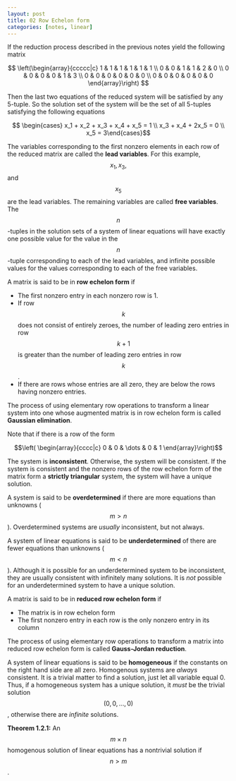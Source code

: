 ```yaml
---
layout: post
title: 02 Row Echelon form
categories: [notes, linear]
---
```


If the reduction process described in the previous notes yield the following matrix

$$ \left(\begin{array}{ccccc|c} 1 & 1 & 1 & 1 & 1 & 1 \\ 0 & 0 & 1 & 1 & 2 & 0 \\ 0 & 0 & 0 & 0 & 1 & 3 \\ 0 & 0 & 0 & 0 & 0 & 0 \\ 0 & 0 & 0 & 0 & 0 & 0 \end{array}\right) $$

Then the last two equations of the reduced system will be satisfied by any 5-tuple. So the solution set of the system will be the set of all 5-tuples satisfying the following equations

$$ \begin{cases} x_1 + x_2 + x_3 + x_4 + x_5 = 1 \\ x_3 + x_4 + 2x_5 = 0 \\ x_5 = 3\end{cases}$$

The variables corresponding to the first nonzero elements in each row of the reduced matrix are called the **lead variables**. For this example, $$x_1, x_3,$$ and $$x_5$$ are the lead variables. The remaining variables are called **free variables**. The $$n$$-tuples in the solution sets of a system of linear equations will have exactly one possible value for the value in the $$n$$-tuple corresponding to each of the lead variables, and infinite possible values for the values corresponding to each of the free variables.

A matrix is said to be in **row echelon form** if

* The first nonzero entry in each nonzero row is 1.
* If row $$k$$ does not consist of entirely zeroes, the number of leading zero entries in row $$k+1$$ is greater than the number of leading zero entries in row $$k$$.
* If there are rows whose entries are all zero, they are below the rows having nonzero entries.

The process of using elementary row operations to transform a linear system into one whose augmented matrix is in row echelon form is called **Gaussian elimination**.

Note that if there is a row of the form

$$\left( \begin{array}{cccc|c} 0 & 0 & \dots & 0 & 1 \end{array}\right)$$

The system is **inconsistent**. Otherwise, the system will be consistent. If the system is consistent and the nonzero rows of the row echelon form of the matrix form a **strictly triangular** system, the system will have a unique solution.

A system is said to be **overdetermined** if there are more equations than unknowns ($$m > n$$). Overdetermined systems are *usually* inconsistent, but not always.

A system of linear equations is said to be **underdetermined** of there are fewer equations than unknowns ($$m < n$$). Although it is possible for an underdetermined system to be inconsistent, they are usually consistent with infinitely many solutions. It is *not* possible for an underdetermined system to have a unique solution.

A matrix is said to be in **reduced row echelon form** if

* The matrix is in row echelon form
* The first nonzero entry in each row is the only nonzero entry in its column

The process of using elementary row operations to transform a matrix into reduced row echelon form is called **Gauss-Jordan reduction**.

A system of linear equations is said to be **homogeneous** if the constants on the right hand side are all zero. Homogenous systems are *always* consistent. It is a trivial matter to find a solution, just let all variable equal 0. Thus, if a homogeneous system has a unique solution, it *must* be the trivial solution $$(0, 0, \dots , 0)$$, otherwise there are *infinite* solutions.

**Theorem 1.2.1:** An $$m \times n$$ homogenous solution of linear equations has a nontrivial solution if $$n > m$$.

